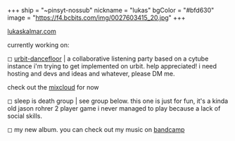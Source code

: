 +++
ship = "~pinsyt-nossub"
nickname = "lukas"
bgColor = "#bfd630"
image = "https://f4.bcbits.com/img/0027603415_20.jpg"
+++

[lukaskalmar.com](https://www.lukaskalmar.com)

currently working on:

◻ [urbit-dancefloor](https://www.mixcloud.com/urbit-dancefloor/) | a collaborative listening party based on a cytube instance i'm trying to get implemented on urbit. help appreciated! i need hosting and devs and ideas and whatever, please DM me.

check out the [mixcloud](https://www.mixcloud.com/urbit-dancefloor/) for now

◻ sleep is death group | see group below. this one is just for fun, it's a kinda old jason rohrer 2 player game i never managed to play because a lack of social skills.

◻ my new album. you can check out my music on [bandcamp](https://lukaskalmar.bandcamp.com)
